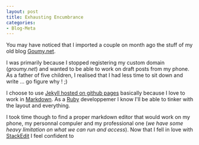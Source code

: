 ```yaml
---
layout: post
title: Exhausting Encumbrance
categories: 
- Blog-Meta
---
```

You may have noticed that I imported a couple on month ago the stuff of my old blog [Goumy.net](https://groumy.blogspot.com).

I was primarily because I stopped registering my custom domain (_groumy.net_) and wanted to be able to work on draft posts from my phone. As a father of five children, I realised that I had less time to sit down and write ... go figure why ! ;) 

I choose to use [Jekyll hosted on github pages](https://jekyllrb.com/docs/github-pages/) basically because I love to work in [Markdown](https://en.wikipedia.org/wiki/Markdown). As a [Ruby](https://www.ruby-lang.org/en/) developpemer I know I'll be able to tinker with the layout and everything.

I took time though to find a proper markdown editor that would work on my phone, my personnal compuler and my professional one (_we have some heavy limitation on what we can run and access_). Now that I fell in love with [StackEdit](https://stackedit.io/) I feel confident to 
<!--stackedit_data:
eyJoaXN0b3J5IjpbMTU2OTY4NDE5NSwtMTAxMDAwMTAwOF19
-->